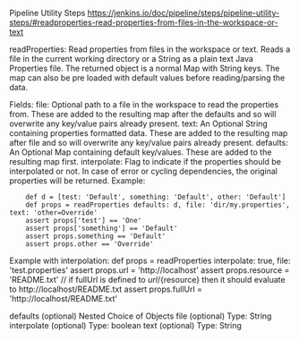 Pipeline Utility Steps https://jenkins.io/doc/pipeline/steps/pipeline-utility-steps/#readproperties-read-properties-from-files-in-the-workspace-or-text

readProperties: Read properties from files in the workspace or text.
Reads a file in the current working directory or a String as a plain text Java Properties file. The returned object is a normal Map with String keys. The map can also be pre loaded with default values before reading/parsing the data.

Fields:
file: Optional path to a file in the workspace to read the properties from. These are added to the resulting map after the defaults and so will overwrite any key/value pairs already present.
text: An Optional String containing properties formatted data. These are added to the resulting map after file and so will overwrite any key/value pairs already present.
defaults: An Optional Map containing default key/values. These are added to the resulting map first.
interpolate: Flag to indicate if the properties should be interpolated or not. In case of error or cycling dependencies, the original properties will be returned.
Example:


        def d = [test: 'Default', something: 'Default', other: 'Default']
        def props = readProperties defaults: d, file: 'dir/my.properties', text: 'other=Override'
        assert props['test'] == 'One'
        assert props['something'] == 'Default'
        assert props.something == 'Default'
        assert props.other == 'Override'
        
Example with interpolation:
        def props = readProperties interpolate: true, file: 'test.properties'
        assert props.url = 'http://localhost'
        assert props.resource = 'README.txt'
        // if fullUrl is defined to ${url}/${resource} then it should evaluate to http://localhost/README.txt
        assert props.fullUrl = 'http://localhost/README.txt'
        
defaults (optional)
Nested Choice of Objects
file (optional)
Type: String
interpolate (optional)
Type: boolean
text (optional)
Type: String